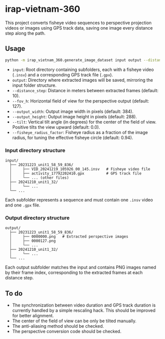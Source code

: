 # irap-vietnam-360

This project converts fisheye video sequences to perspective projection videos or images using GPS track data, saving one image every distance step along the path.

## Usage

```sh
python -m irap_vietnam_360.generate_image_dataset input output --distance_step 10 --fov_h 127 --output_width 384 --output_height 288 --tilt 12
```

- `input`: Root directory containing subfolders, each with a fisheye video (`.insv`) and a corresponding GPS track file (`.gpx`).
- `output`: Directory where extracted images will be saved, mirroring the input folder structure.
- `--distance_step`: Distance in meters between extracted frames (default: 10).
- `--fov_h`: Horizontal field of view for the perspective output (default: 127).
- `--output_width`: Output image width in pixels (default: 384).
- `--output_height`: Output image height in pixels (default: 288).
- `--tilt`: Vertical tilt angle (in degrees) for the center of the field of view. Positive tilts the view upward (default: 0.0).
- `--fisheye_radius_factor`: Fisheye radius as a fraction of the image radius, for tuning the effective fisheye circle (default: 0.94).

### Input directory structure

```
input/
  ├── 20231223_unit1_58_59_836/
  │     ├── VID_20241219_105926_00_145.insv   # Fisheye video file
  │     ├── activity_17792202410.gpx          # GPS track file
  │     └── ... (other files)
  ├── 20241210_unit1_32/
  │     └── ...
  └── ...
```

Each subfolder represents a sequence and must contain one `.insv` video and one `.gpx` file.

### Output directory structure

```
output/
  ├── 20231223_unit1_58_59_836/
  │     ├── 0000000.png   # Extracted perspective images
  │     ├── 0000127.png
  │     └── ...
  ├── 20241210_unit1_32/
  │     └── ...
  └── ...
```

Each output subfolder matches the input and contains PNG images named by their frame index, corresponding to the extracted frames at each distance step.

## To do

- The synchronization between video duration and GPS track duration is currently handled by a simple rescaling hack. This should be improved for better alignment.
- The center of the field of view can be only be tilted manually.
- The anti-aliasing method should be checked.
- The perspective conversion code should be checked.
